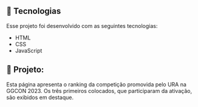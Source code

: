 ## 🚀 Tecnologias

Esse projeto foi desenvolvido com as seguintes tecnologias:

- HTML
- CSS
- JavaScript

## 🚧 Projeto:

Esta página apresenta o ranking da competição promovida pelo URA na GGCON 2023. Os três primeiros colocados, que participaram da ativação, são exibidos em destaque.